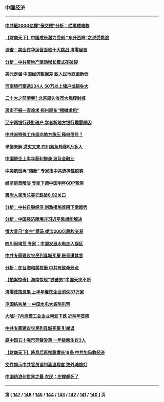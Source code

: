 ### 中国经济
---
#### [中共砸2000亿撑“保交楼”分析：烂尾楼难救](../../pages/ncid283/n13813231.md) 
#### [【财商天下】中国成长潜力受创 “东升西降”之说受挑战](../../pages/ncid283/n13813278.md) 
#### [调查：美企在华运营面临十大挑战 清零居首](../../pages/ncid283/n13813244.md) 
#### [分析：中共房地产驱动增长模式在破裂](../../pages/ncid283/n13813258.md) 
#### [美元走强 中国经济数据差 致人民币跌至新低](../../pages/ncid283/n13813194.md) 
#### [河南银行案逮234人 50万以上储户或损失大](../../pages/ncid283/n13813193.md) 
#### [二十大之前清零? 北京周边省市大规模封城](../../pages/ncid283/n13813098.md) 
#### [房市不振一客难求 郑州房东“摆摊求租”](../../pages/ncid283/n13813026.md) 
#### [辽宁两银行获批破产 学者析地方银行爆雷原因](../../pages/ncid283/n13812334.md) 
#### [中共派特殊工作组向地方施压 释何信号？](../../pages/ncid283/n13812843.md) 
#### [旱情未解 洪灾又来 四川紧急转移6万多人](../../pages/ncid283/n13812986.md) 
#### [中国房企上半年获利惨淡 波及金融业](../../pages/ncid283/n13812896.md) 
#### [中美航班再“熔断” 专家指中共选择性脱钩](../../pages/ncid283/n13812797.md) 
#### [经济前景暗淡 专家下调中国明年GDP预测](../../pages/ncid283/n13812679.md) 
#### [离岸人民币兑美元跌破6.92关口](../../pages/ncid283/n13812648.md) 
#### [分析：中共自毁经济 刺激措施难阻下滑趋势](../../pages/ncid283/n13812279.md) 
#### [分析：中国经济困境非习近平思想能解决](../../pages/ncid283/n13809357.md) 
#### [恒大昔日“金主”落马 或涉200亿股权交易](../../pages/ncid283/n13812044.md) 
#### [四川闹电荒 专家：中国发展水电走入误区](../../pages/ncid283/n13810968.md) 
#### [中共专家建议农民到县城买房 账号遭禁言](../../pages/ncid283/n13811665.md) 
#### [分析：在台海和美抗衡 中共有致命弱点](../../pages/ncid283/n13807798.md) 
#### [【拍案惊奇】海南惊现“铁链男”中国天灾不断](../../pages/ncid283/n13810847.md) 
#### [清零政策恶果 上半年餐饮企业消失37万家](../../pages/ncid283/n13811634.md) 
#### [电源结构单一 中国水电大省陷电荒](../../pages/ncid283/n13811628.md) 
#### [大陆1-7月规模工业企业利润下跌 近两年首降](../../pages/ncid283/n13810736.md) 
#### [中共专家建议农民到县城买房 引嘲讽](../../pages/ncid283/n13811424.md) 
#### [原中国五十强示范镇没落 一年级新生仅3人](../../pages/ncid283/n13811331.md) 
#### [【财商天下】降息后再推稳增长19条 中共加码救经济](../../pages/ncid283/n13810937.md) 
#### [文件揭示中共官员误判高温程度 致外滩熄灯](../../pages/ncid283/n13810978.md) 
#### [中国热浪创世界之最 农民：庄稼都死了](../../pages/ncid283/n13810967.md) 

---
#### 第 [ [147](./147.md) / [146](./146.md) / [145](./145.md) / [144](./144.md) / [143](./143.md) / [142](./142.md) / [141](./141.md) / [140](./140.md) ] 页
